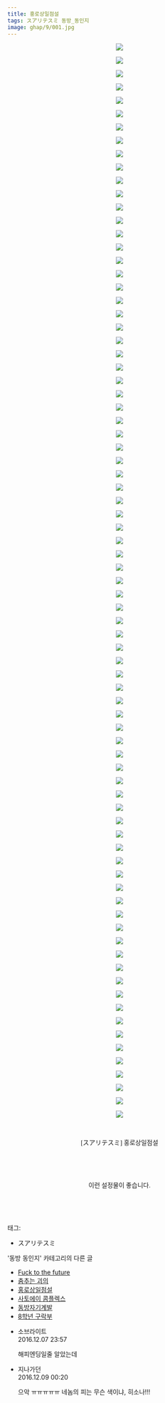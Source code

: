```yaml
---
title: 홍로상일점설
tags: スアリテスミ 동방_동인지
image: ghap/9/001.jpg
---
```

<div class="article">
<p style="text-align: center; clear: none; float: none;"><img src="{{ site.nasurl }}/ghap/9/001.jpg"/></p>
<p style="text-align: center; clear: none; float: none;"><img src="{{ site.nasurl }}/ghap/9/002.jpg"/></p>
<p style="text-align: center; clear: none; float: none;"><img src="{{ site.nasurl }}/ghap/9/003.jpg"/></p>
<p style="text-align: center; clear: none; float: none;"><img src="{{ site.nasurl }}/ghap/9/004.jpg"/></p>
<p style="text-align: center; clear: none; float: none;"><img src="{{ site.nasurl }}/ghap/9/005.jpg"/></p>
<p style="text-align: center; clear: none; float: none;"><img src="{{ site.nasurl }}/ghap/9/006.jpg"/></p>
<p style="text-align: center; clear: none; float: none;"><img src="{{ site.nasurl }}/ghap/9/007.jpg"/></p>
<p style="text-align: center; clear: none; float: none;"><img src="{{ site.nasurl }}/ghap/9/008.jpg"/></p>
<p style="text-align: center; clear: none; float: none;"><img src="{{ site.nasurl }}/ghap/9/009.jpg"/></p>
<p style="text-align: center; clear: none; float: none;"><img src="{{ site.nasurl }}/ghap/9/010.jpg"/></p>
<p style="text-align: center; clear: none; float: none;"><img src="{{ site.nasurl }}/ghap/9/011.jpg"/></p>
<p style="text-align: center; clear: none; float: none;"><img src="{{ site.nasurl }}/ghap/9/012.jpg"/></p>
<p style="text-align: center; clear: none; float: none;"><img src="{{ site.nasurl }}/ghap/9/013.jpg"/></p>
<p style="text-align: center; clear: none; float: none;"><img src="{{ site.nasurl }}/ghap/9/014.jpg"/></p>
<p style="text-align: center; clear: none; float: none;"><img src="{{ site.nasurl }}/ghap/9/015.jpg"/></p>
<p style="text-align: center; clear: none; float: none;"><img src="{{ site.nasurl }}/ghap/9/016.jpg"/></p>
<p style="text-align: center; clear: none; float: none;"><img src="{{ site.nasurl }}/ghap/9/017.jpg"/></p>
<p style="text-align: center; clear: none; float: none;"><img src="{{ site.nasurl }}/ghap/9/018.jpg"/></p>
<p style="text-align: center; clear: none; float: none;"><img src="{{ site.nasurl }}/ghap/9/019.jpg"/></p>
<p style="text-align: center; clear: none; float: none;"><img src="{{ site.nasurl }}/ghap/9/020.jpg"/></p>
<p style="text-align: center; clear: none; float: none;"><img src="{{ site.nasurl }}/ghap/9/021.jpg"/></p>
<p style="text-align: center; clear: none; float: none;"><img src="{{ site.nasurl }}/ghap/9/022.jpg"/></p>
<p style="text-align: center; clear: none; float: none;"><img src="{{ site.nasurl }}/ghap/9/023.jpg"/></p>
<p style="text-align: center; clear: none; float: none;"><img src="{{ site.nasurl }}/ghap/9/024.jpg"/></p>
<p style="text-align: center; clear: none; float: none;"><img src="{{ site.nasurl }}/ghap/9/025.jpg"/></p>
<p style="text-align: center; clear: none; float: none;"><img src="{{ site.nasurl }}/ghap/9/026.jpg"/></p>
<p style="text-align: center; clear: none; float: none;"><img src="{{ site.nasurl }}/ghap/9/027.jpg"/></p>
<p style="text-align: center; clear: none; float: none;"><img src="{{ site.nasurl }}/ghap/9/028.jpg"/></p>
<p style="text-align: center; clear: none; float: none;"><img src="{{ site.nasurl }}/ghap/9/029.jpg"/></p>
<p style="text-align: center; clear: none; float: none;"><img src="{{ site.nasurl }}/ghap/9/030.jpg"/></p>
<p style="text-align: center; clear: none; float: none;"><img src="{{ site.nasurl }}/ghap/9/031.jpg"/></p>
<p style="text-align: center; clear: none; float: none;"><img src="{{ site.nasurl }}/ghap/9/032.jpg"/></p>
<p style="text-align: center; clear: none; float: none;"><img src="{{ site.nasurl }}/ghap/9/033.jpg"/></p>
<p style="text-align: center; clear: none; float: none;"><img src="{{ site.nasurl }}/ghap/9/034.jpg"/></p>
<p style="text-align: center; clear: none; float: none;"><img src="{{ site.nasurl }}/ghap/9/035.jpg"/></p>
<p style="text-align: center; clear: none; float: none;"><img src="{{ site.nasurl }}/ghap/9/036.jpg"/></p>
<p style="text-align: center; clear: none; float: none;"><img src="{{ site.nasurl }}/ghap/9/037.jpg"/></p>
<p style="text-align: center; clear: none; float: none;"><img src="{{ site.nasurl }}/ghap/9/038.jpg"/></p>
<p style="text-align: center; clear: none; float: none;"><img src="{{ site.nasurl }}/ghap/9/039.jpg"/></p>
<p style="text-align: center; clear: none; float: none;"><img src="{{ site.nasurl }}/ghap/9/040.jpg"/></p>
<p style="text-align: center; clear: none; float: none;"><img src="{{ site.nasurl }}/ghap/9/041.jpg"/></p>
<p style="text-align: center; clear: none; float: none;"><img src="{{ site.nasurl }}/ghap/9/042.jpg"/></p>
<p style="text-align: center; clear: none; float: none;"><img src="{{ site.nasurl }}/ghap/9/043.jpg"/></p>
<p style="text-align: center; clear: none; float: none;"><img src="{{ site.nasurl }}/ghap/9/044.jpg"/></p>
<p style="text-align: center; clear: none; float: none;"><img src="{{ site.nasurl }}/ghap/9/045.jpg"/></p>
<p style="text-align: center; clear: none; float: none;"><img src="{{ site.nasurl }}/ghap/9/046.jpg"/></p>
<p style="text-align: center; clear: none; float: none;"><img src="{{ site.nasurl }}/ghap/9/047.jpg"/></p>
<p style="text-align: center; clear: none; float: none;"><img src="{{ site.nasurl }}/ghap/9/048.jpg"/></p>
<p style="text-align: center; clear: none; float: none;"><img src="{{ site.nasurl }}/ghap/9/049.jpg"/></p>
<p style="text-align: center; clear: none; float: none;"><img src="{{ site.nasurl }}/ghap/9/050.jpg"/></p>
<p style="text-align: center; clear: none; float: none;"><img src="{{ site.nasurl }}/ghap/9/051.jpg"/></p>
<p style="text-align: center; clear: none; float: none;"><img src="{{ site.nasurl }}/ghap/9/052.jpg"/></p>
<p style="text-align: center; clear: none; float: none;"><img src="{{ site.nasurl }}/ghap/9/053.jpg"/></p>
<p style="text-align: center; clear: none; float: none;"><img src="{{ site.nasurl }}/ghap/9/054.jpg"/></p>
<p style="text-align: center; clear: none; float: none;"><img src="{{ site.nasurl }}/ghap/9/055.jpg"/></p>
<p style="text-align: center; clear: none; float: none;"><img src="{{ site.nasurl }}/ghap/9/056.jpg"/></p>
<p style="text-align: center; clear: none; float: none;"><img src="{{ site.nasurl }}/ghap/9/057.jpg"/></p>
<p style="text-align: center; clear: none; float: none;"><img src="{{ site.nasurl }}/ghap/9/058.jpg"/></p>
<p style="text-align: center; clear: none; float: none;"><img src="{{ site.nasurl }}/ghap/9/059.jpg"/></p>
<p style="text-align: center; clear: none; float: none;"><img src="{{ site.nasurl }}/ghap/9/060.jpg"/></p>
<p style="text-align: center; clear: none; float: none;"><img src="{{ site.nasurl }}/ghap/9/061.jpg"/></p>
<p style="text-align: center; clear: none; float: none;"><img src="{{ site.nasurl }}/ghap/9/062.jpg"/></p>
<p style="text-align: center; clear: none; float: none;"><img src="{{ site.nasurl }}/ghap/9/063.jpg"/></p>
<p style="text-align: center; clear: none; float: none;"><img src="{{ site.nasurl }}/ghap/9/064.jpg"/></p>
<p style="text-align: center; clear: none; float: none;"><img src="{{ site.nasurl }}/ghap/9/065.jpg"/></p>
<p style="text-align: center; clear: none; float: none;"><img src="{{ site.nasurl }}/ghap/9/066.jpg"/></p>
<p style="text-align: center; clear: none; float: none;"><img src="{{ site.nasurl }}/ghap/9/067.jpg"/></p>
<p style="text-align: center; clear: none; float: none;"><img src="{{ site.nasurl }}/ghap/9/068.jpg"/></p>
<p style="text-align: center; clear: none; float: none;"><img src="{{ site.nasurl }}/ghap/9/069.jpg"/></p>
<p style="text-align: center; clear: none; float: none;"><img src="{{ site.nasurl }}/ghap/9/070.jpg"/></p>
<p style="text-align: center; clear: none; float: none;"><img src="{{ site.nasurl }}/ghap/9/071.jpg"/></p>
<p style="text-align: center; clear: none; float: none;"><img src="{{ site.nasurl }}/ghap/9/072.jpg"/></p>
<p style="text-align: center; clear: none; float: none;"><img src="{{ site.nasurl }}/ghap/9/073.jpg"/></p>
<p style="text-align: center; clear: none; float: none;"><img src="{{ site.nasurl }}/ghap/9/074.jpg"/></p>
<p style="text-align: center; clear: none; float: none;"><img src="{{ site.nasurl }}/ghap/9/075.jpg"/></p>
<p style="text-align: center; clear: none; float: none;"><img src="{{ site.nasurl }}/ghap/9/076.jpg"/></p>
<p style="text-align: center; clear: none; float: none;"><img src="{{ site.nasurl }}/ghap/9/077.jpg"/></p>
<p style="text-align: center; clear: none; float: none;"><img src="{{ site.nasurl }}/ghap/9/078.jpg"/></p>
<p style="text-align: center; clear: none; float: none;"><img src="{{ site.nasurl }}/ghap/9/079.jpg"/></p>
<p style="text-align: center; clear: none; float: none;"><img src="{{ site.nasurl }}/ghap/9/080.jpg"/></p>
<p style="text-align: center; clear: none; float: none;"><img src="{{ site.nasurl }}/ghap/9/081.jpg"/></p>
<p style="text-align: center; clear: none; float: none;"><br/></p>
<p style="text-align: center; clear: none; float: none;"><span style="font-family: Gulim, 굴림;">[スアリテスミ] 홍로상일점설</span></p>
<p style="text-align: center; clear: none; float: none;"><br/></p>
<p style="text-align: center; clear: none; float: none;"><br/></p>
<p style="text-align: center; clear: none; float: none;"><span style="font-family: Gulim, 굴림;">이런 설정물이 좋습니다.</span></p>
<p style="text-align: center; clear: none; float: none;"><br/></p>
<p><br/></p>
</div><div class="tagTrail">
<p>태그: </p>
<ul>
<li>スアリテスミ</li>
</ul>
</div><div class="another">
<p>'동방 동인지' 카테고리의 다른 글</p>
<ul>
<li><a href="/2016-06-16-ghap_11">Fuck to the future</a></li>
<li><a href="/2016-06-16-ghap_10">춤추는 괴의</a></li>
<li><a href="/2016-06-16-ghap_9">홍로상일점설</a></li>
<li><a href="/2016-06-16-ghap_8">사토에이 콤플렉스</a></li>
<li><a href="/2016-06-16-ghap_7">동방자기계발</a></li>
<li><a href="/2016-06-16-ghap_6">8학년 구락부</a></li>
</ul>
</div><div class="cb_module cb_fluid">
<div class="cb_wrt cb_profile">
<div class="comment">
<ul>
<li class="cb_thumb_off" id="comment14864873">
<div class="cb_comment_area">
<div class="cb_info_area">
<div class="cb_section">
<span class="cb_nick_name">소브라이트</span>
</div>
<div class="cb_section">
<span class="cb_date">2016.12.07 23:57 </span>
</div>
</div>
<div class="cb_dsc_comment">
<p class="cb_dsc">
											해피엔딩일줄 알았는데
										</p>
</div>
</div></li>
<li class="cb_thumb_off" id="comment14865550">
<div class="cb_comment_area">
<div class="cb_info_area">
<div class="cb_section">
<span class="cb_nick_name">지나가던</span>
</div>
<div class="cb_section">
<span class="cb_date">2016.12.09 00:20 </span>
</div>
</div>
<div class="cb_dsc_comment">
<p class="cb_dsc">
											으악 ㅠㅠㅠㅠㅠ 네놈의 피는 무슨 색이냐, 히소나!!!
										</p>
</div>
</div></li>
</ul>
</div>
</div><!-- commentList close -->
</div>